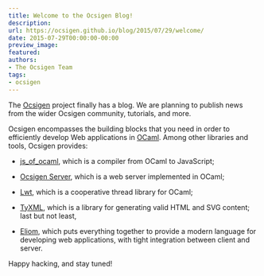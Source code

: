 ```yaml
---
title: Welcome to the Ocsigen Blog!
description:
url: https://ocsigen.github.io/blog/2015/07/29/welcome/
date: 2015-07-29T00:00:00-00:00
preview_image:
featured:
authors:
- The Ocsigen Team
tags:
- ocsigen
---
```


<p>The <a href="https://www.ocsigen.org">Ocsigen</a> project finally has a blog. We are planning to
publish news from the wider Ocsigen community, tutorials, and more.</p>

<p>Ocsigen encompasses the building blocks that you need in order to
efficiently develop Web applications in <a href="https://www.ocaml.org">OCaml</a>.  Among other
libraries and tools, Ocsigen provides:</p>

<ul>
  <li>
    <p><a href="https://ocsigen.org/js_of_ocaml/">js_of_ocaml</a>, which is a compiler from OCaml to JavaScript;</p>
  </li>
  <li>
    <p><a href="https://ocsigen.org/ocsigenserver">Ocsigen Server</a>, which is a web server implemented in OCaml;</p>
  </li>
  <li>
    <p><a href="https://ocsigen.org/lwt">Lwt</a>, which is a cooperative thread library for OCaml;</p>
  </li>
  <li>
    <p><a href="https://ocsigen.org/tyxml">TyXML</a>, which is a library for generating valid HTML and SVG
content; last but not least,</p>
  </li>
  <li>
    <p><a href="https://ocsigen.org/eliom">Eliom</a>, which puts everything together to provide a modern
language for developing web applications, with tight integration
between client and server.</p>
  </li>
</ul>

<p>Happy hacking, and stay tuned!</p>


